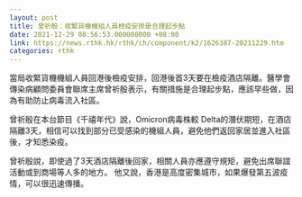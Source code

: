 ```yaml
---
layout: post
title: 曾祈殷：收緊貨機機組人員檢疫安排是合理起步點
date: 2021-12-29 08:56:53.000000000 +08:00
link: https://news.rthk.hk/rthk/ch/component/k2/1626387-20211229.htm
categories: rthk
---
```


當局收緊貨機機組人員回港後檢疫安排，回港後首3天要在檢疫酒店隔離。醫學會傳染病顧問委員會聯席主席曾祈殷表示，有關措施是合理起步點，應該早些做，因為有助防止病毒流入社區。

曾祈殷在本台節目《千禧年代》說，Omicron病毒株較 Delta的潛伏期短，在酒店隔離3天，相信可以找到部分已受感染的機組人員，避免他們返回家居並進入社區後，才知悉染疫。

曾祈殷說，即使過了3天酒店隔離後回家，相關人員亦應遵守規矩，避免出席聯誼活動或到商場等人多的地方。 他又說，香港是高度密集城市，如果爆發第五波疫情，可以很迅速傳播。
